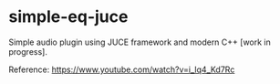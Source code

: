 # simple-eq-juce
Simple audio plugin using JUCE framework and modern C++ [work in progress].

Reference: https://www.youtube.com/watch?v=i_Iq4_Kd7Rc
